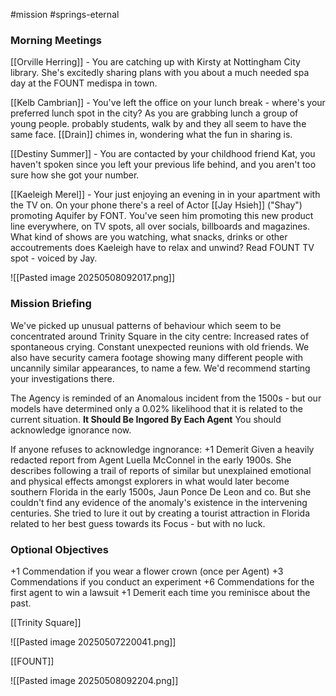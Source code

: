 #mission #springs-eternal

### Morning Meetings

[[Orville Herring]] - You are catching up with Kirsty at Nottingham City library. She's excitedly sharing plans with you about a much needed spa day at the FOUNT medispa in town.

[[Kelb Cambrian]] - You've left the office on your lunch break - where's your preferred lunch spot in the city? As you are grabbing lunch a group of young people. probably students, walk by and they all seem to have the same face. [[Drain]] chimes in, wondering what the fun in sharing is.

[[Destiny Summer]] - You are contacted by your childhood friend Kat, you haven't spoken since you left your previous life behind, and you aren't too sure how she got your number.

[[Kaeleigh Merel]] - Your just enjoying an evening in in your apartment with the TV on. On your phone there's a reel of Actor [[Jay Hsieh]] ("Shay") promoting Aquifer by FONT. You've seen him promoting this new product line everywhere, on TV spots, all over socials, billboards and magazines.
What kind of shows are you watching, what snacks, drinks or other accoutrements does Kaeleigh have to relax and unwind?
Read FOUNT TV spot - voiced by Jay.

![[Pasted image 20250508092017.png]]

### Mission Briefing

We've picked up unusual patterns of behaviour which seem to be concentrated around Trinity Square in the city centre:
Increased rates of spontaneous crying.
Constant unexpected reunions with old friends.
We also have security camera footage showing many different people with uncannily similar appearances, to name a few.
We'd recommend starting your investigations there.

The Agency is reminded of an Anomalous incident from the 1500s - but our models have determined only a 0.02% likelihood that it is related to the current situation. **It Should Be Ingored By Each Agent**
You should acknowledge ignorance now.

If anyone refuses to acknowledge ingnorance: +1 Demerit
Given a heavily redacted report from Agent Luella McConnel in the early 1900s.
She describes following a trail of reports of similar but unexplained emotional and physical effects amongst explorers in what would later become southern Florida in the early 1500s, Jaun Ponce De Leon and co. But she couldn't find any evidence of the anomaly's existence in the intervening centuries. She tried to lure it out by creating a tourist attraction in Florida related to her best guess towards its Focus - but with no luck.

### Optional Objectives

+1 Commendation if you wear a flower crown (once per Agent)
+3 Commendations if you conduct an experiment
+6 Commendations for the first agent to win a lawsuit
+1 Demerit each time you reminisce about the past.

[[Trinity Square]]

![[Pasted image 20250507220041.png]]

[[FOUNT]]

![[Pasted image 20250508092204.png]]
